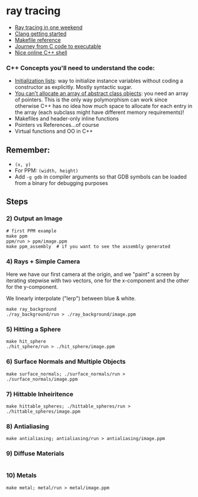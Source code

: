 ray tracing
===

* [Ray tracing in one weekend](https://raytracing.github.io/books/RayTracingInOneWeekend.html)
* [Clang getting started](https://clang.llvm.org/get_started.html)
* [Makefile reference](http://www.cs.colby.edu/maxwell/courses/tutorials/maketutor/)
* [Journey from C code to executable](https://stackoverflow.com/a/1213207/)
* [Nice online C++ shell](http://cpp.sh/)

### C++ Concepts you'll need to understand the code:

* [Initialization lists](https://www.cprogramming.com/tutorial/initialization-lists-c++.html): way to initialize instance variables without coding a constructor as explicitly. Mostly syntactic sugar. 
* [You can't allocate an array of abstract class objects](https://stackoverflow.com/questions/60764923/c-allocating-memory-for-list-of-abstract-class-objects): you need an array of pointers. This is the only way polymorphism can work since otherwise C++ has no idea how much space to allocate for each entry in the array (each subclass might have different memory requirements)!
* Makefiles and header-only inline functions
* Pointers vs References...of course
* Virtual functions and OO in C++

## Remember:

* `(x, y)`
* For PPM: `(width, height)`
* Add `-g gdb` in compiler arguments so that GDB symbols can be loaded from a binary for debugging purposes

## Steps

### 2) Output an Image

```shell
# first PPM example
make ppm
ppm/run > ppm/image.ppm
make ppm_assembly  # if you want to see the assembly generated
```

### 4) Rays + Simple Camera

Here we have our first camera at the origin, and we "paint" a screen by iterating stepwise with two vectors, one for the x-component and the other for the y-component. 

We linearly interpolate ("lerp") between blue & white.

```shell
make ray_background
./ray_background/run > ./ray_background/image.ppm
```

### 5) Hitting a Sphere

```shell
make hit_sphere
./hit_sphere/run > ./hit_sphere/image.ppm
```

### 6) Surface Normals and Multiple Objects

```shell
make surface_normals; ./surface_normals/run > ./surface_normals/image.ppm
```

### 7) Hittable Inheiritence 

```shell
make hittable_spheres; ./hittable_spheres/run > ./hittable_spheres/image.ppm
```

### 8) Antialiasing

```shell
make antialiasing; antialiasing/run > antialiasing/image.ppm
```

### 9) Diffuse Materials

```shell
```

### 10) Metals

```shell
make metal; metal/run > metal/image.ppm
```



